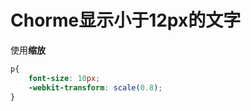 # Chorme显示小于12px的文字

使用**缩放**

```css
p{
    font-size: 10px;
    -webkit-transform: scale(0.8);
}
```

